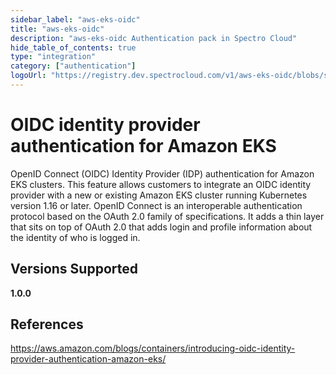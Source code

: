 ```yaml
---
sidebar_label: "aws-eks-oidc"
title: "aws-eks-oidc"
description: "aws-eks-oidc Authentication pack in Spectro Cloud"
hide_table_of_contents: true
type: "integration"
category: ["authentication"]
logoUrl: "https://registry.dev.spectrocloud.com/v1/aws-eks-oidc/blobs/sha256:f86813591b3b63b3afcf0a604a7c8c715660448585e89174908f3c6a421ad8d8?type=image.webp"
---
```


# OIDC identity provider authentication for Amazon EKS

OpenID Connect (OIDC) Identity Provider (IDP) authentication for Amazon EKS clusters. This feature allows customers to
integrate an OIDC identity provider with a new or existing Amazon EKS cluster running Kubernetes version 1.16 or later.
OpenID Connect is an interoperable authentication protocol based on the OAuth 2.0 family of specifications. It adds a
thin layer that sits on top of OAuth 2.0 that adds login and profile information about the identity of who is logged in.

## Versions Supported

<Tabs>

<TabItem label="1.0.x" value="1.0.x">

**1.0.0**

</TabItem>
</Tabs>

## References

https://aws.amazon.com/blogs/containers/introducing-oidc-identity-provider-authentication-amazon-eks/
